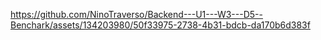 

https://github.com/NinoTraverso/Backend---U1---W3---D5--Benchark/assets/134203980/50f33975-2738-4b31-bdcb-da170b6d383f

